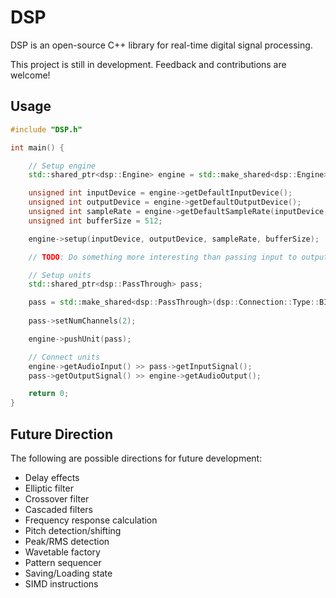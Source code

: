 # DSP

DSP is an open-source C++ library for real-time digital signal processing.

This project is still in development. Feedback and contributions are welcome!

## Usage

```cpp
#include "DSP.h"

int main() {

    // Setup engine
    std::shared_ptr<dsp::Engine> engine = std::make_shared<dsp::Engine>();

    unsigned int inputDevice = engine->getDefaultInputDevice();
    unsigned int outputDevice = engine->getDefaultOutputDevice();
    unsigned int sampleRate = engine->getDefaultSampleRate(inputDevice, outputDevice);
    unsigned int bufferSize = 512;

    engine->setup(inputDevice, outputDevice, sampleRate, bufferSize);

    // TODO: Do something more interesting than passing input to output

    // Setup units
    std::shared_ptr<dsp::PassThrough> pass;

    pass = std::make_shared<dsp::PassThrough>(dsp::Connection::Type::BIPOLAR);
    
    pass->setNumChannels(2);

    engine->pushUnit(pass);

    // Connect units
    engine->getAudioInput() >> pass->getInputSignal();
    pass->getOutputSignal() >> engine->getAudioOutput();

    return 0;
}
```

## Future Direction

The following are possible directions for future development:
- Delay effects
- Elliptic filter
- Crossover filter
- Cascaded filters
- Frequency response calculation
- Pitch detection/shifting
- Peak/RMS detection
- Wavetable factory
- Pattern sequencer
- Saving/Loading state
- SIMD instructions
